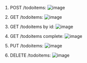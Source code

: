 1. POST /todoitems:
![image](https://github.com/user-attachments/assets/8bc75ddd-9b93-4358-8b9d-2c6cf0047151)

2. GET /todoitems:
![image](https://github.com/user-attachments/assets/3c1d3446-cc8a-402a-b531-3285d0fdfba8)

3. GET /todoitems by id:
![image](https://github.com/user-attachments/assets/45d16da6-d7bf-4802-a820-1f9fb294f7b5)

4. GET /todoitems complete:
![image](https://github.com/user-attachments/assets/68325e77-38cd-491b-88f7-7e43dbe8878f)

5. PUT /todoitems:
![image](https://github.com/user-attachments/assets/3e5ef803-cbba-4767-9985-d8d5a3066bdb)

6. DELETE /todoitems:
![image](https://github.com/user-attachments/assets/754a97f6-4f18-4ff9-b1b4-89b66d9ced66)
